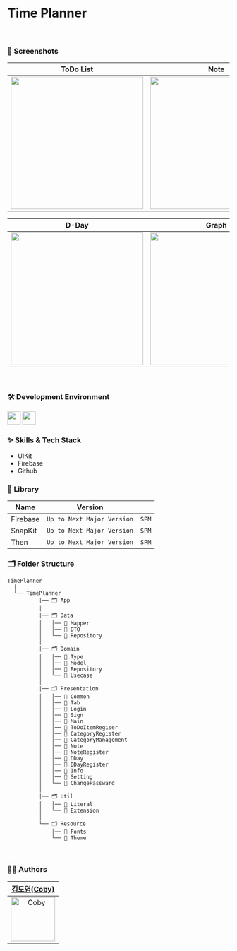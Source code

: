 
<br/>
<br/>

<div align="leading"> 
  
<h1>Time Planner</h1>

</div>

<br/>

### 📱 Screenshots

| ToDo List | Note |
|:---:|:---:|
|<img width="300" src="https://github.com/user-attachments/assets/f20ba74b-f0fc-46db-9a61-27baaeef395e">|<img width="300" src="https://github.com/user-attachments/assets/9b4aa691-b640-4b80-945a-f8e2d555dacc">|

| D-Day | Graph |
|:---:|:---:|
|<img width="300" src="https://github.com/user-attachments/assets/13d9d0ec-11b4-4859-af4d-e0474026e3c6">|<img width="300" src="https://github.com/user-attachments/assets/fd6366ce-3630-4473-bfe0-6f130210e071">|

<br/>

### 🛠 Development Environment

<img height="30" src="https://img.shields.io/badge/iOS-17.0+-silver"> <img height="30" src="https://img.shields.io/badge/Xcode-16.1-blue">

### :sparkles: Skills & Tech Stack
* UIKit
* Firebase
* Github

### 🎁 Library

| Name              | Version |       |
| ----------------- | :-----: | ----- |
| Firebase | `Up to Next Major Version` | `SPM` |
| SnapKit | `Up to Next Major Version` | `SPM` |
| Then | `Up to Next Major Version` | `SPM` |

### 🗂 Folder Structure

```
TimePlanner
  |
  └── TimePlanner
          |── 🗂 App
          │  
          |── 🗂 Data
          │   │── 📁 Mapper
          │   │── 📁 DTO
          │   └── 📁 Repository
          │
          |── 🗂 Domain
          │   │── 📁 Type
          │   │── 📁 Model
          │   │── 📁 Repository
          │   └── 📁 Usecase
          │
          |── 🗂 Presentation
          │   │── 📁 Common
          │   │── 📁 Tab
          │   │── 📁 Login
          │   │── 📁 Sign
          │   │── 📁 Main
          │   │── 📁 ToDoItemRegiser
          │   │── 📁 CategoryRegister
          │   │── 📁 CategoryManagement
          │   │── 📁 Note
          │   │── 📁 NoteRegister
          │   │── 📁 DDay
          │   │── 📁 DDayRegister
          │   │── 📁 Info
          │   │── 📁 Setting
          │   └── 📁 ChangePassward
          │
          |── 🗂 Util
          │   │── 📁 Literal
          │   └── 📁 Extension
          │
          └── 🗂 Resource
              │── 📁 Fonts
              └── 📁 Theme
```

<br/>

  
### 🧑‍💻 Authors

<div align="leading"> 

| [김도영(Coby)](https://github.com/coby5502) |
|:---:|
|<img width="100" alt="Coby" src="https://user-images.githubusercontent.com/55099365/225215430-0c1fc8ad-6e28-48c2-9473-4f943dd320f8.png">|

  
</div>
